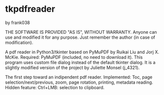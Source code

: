 # tkpdfreader
by frank038

THE SOFTWARE IS PROVIDED "AS IS", WITHOUT WARRANTY. Anyone can use and modified it for any purpose. Just remember the author (in case of modification).

A pdf reader in Python3/tkinter based on PyMuPDF by Ruikai Liu and Jorj X. McKie. Required: PyMuPDF (included, no need to download it). This program uses custom file dialog instead of the default tkinter dialog. It is a slightly modified version of the project by Juliette Monsel (j_4321).

The first step toward an indipendent pdf reader.
Implemented: Toc, page selection/next/previous, zoom, page rotation, printing, metadata reading.
Hidden feature: Ctrl+LMB: selection to clipboard. 
